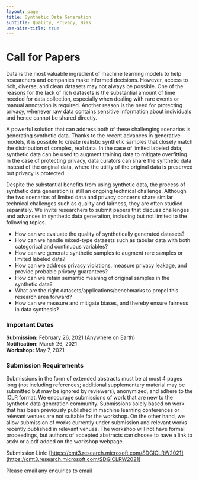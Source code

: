 ```yaml
---
layout: page
title: Synthetic Data Generation
subtitle: Quality, Privacy, Bias
use-site-title: true
---
```


# Call for Papers
Data is the most valuable ingredient of machine learning models to help researchers and companies make informed decisions. However, access to rich, diverse, and clean datasets may not always be possible. One of the reasons for the lack of rich datasets is the substantial amount of time needed for data collection, especially when dealing with rare events or manual annotation is required. Another reason is the need for protecting privacy, whenever raw data contains sensitive information about individuals and hence cannot be shared directly.

A powerful solution that can address both of these challenging scenarios is generating synthetic data. Thanks to the recent advances in generative models, it is possible to create realistic synthetic samples that closely match the distribution of complex, real data. In the case of limited labeled data, synthetic data can be used to augment training data to mitigate overfitting. In the case of protecting privacy, data curators can share the synthetic data instead of the original data, where the utility of the original data is preserved but privacy is protected.

Despite the substantial benefits from using synthetic data, the process of synthetic data generation is still an ongoing technical challenge. Although the two scenarios of limited data and privacy concerns share similar technical challenges such as quality and fairness, they are often studied separately. We invite researchers to submit papers that discuss challenges and advances in synthetic data generation, including but not limited to the following topics.

* How can we evaluate the quality of synthetically generated datasets?
* How can we handle mixed-type datasets such as tabular data with both categorical and continuous variables?
* How can we generate synthetic samples to augment rare samples or limited labeled data?
* How can we address privacy violations, measure privacy leakage, and provide probable privacy guarantees?
* How can we retain semantic meaning of original samples in the synthetic data?
* What are the right datasets/applications/benchmarks to propel this research area forward?
* How can we measure and mitigate biases, and thereby ensure fairness in data synthesis?


### Important Dates 

<!--{% include dates.md %} <a href="{site.url}/2020/img/KR2ML2020_template.zip">NeurIPS paper format (adapted)</a>. -->
**Submission:** February 26, 2021 (Anywhere on Earth) <br>
**Notification:** March 26, 2021
 <br>
**Workshop:** May 7, 2021

### Submission Requirements

Submissions in the form of extended abstracts must be at most 4 pages long (not including references; additional supplementary material may be submitted but may be ignored by reviewers), anonymized, and adhere to the ICLR format. We encourage submissions of work that are new to the synthetic data generation community. Submissions solely based on work that has been previously published in machine learning conferences or relevant venues are not suitable for the workshop. On the other hand, we allow submission of works currently under submission and relevant works recently published in relevant venues. The workshop will not have formal proceedings, but authors of accepted abstracts can choose to have a link to arxiv or a pdf added on the workshop webpage. 

Submission Link: [https://cmt3.research.microsoft.com/SDGICLRW2021](https://cmt3.research.microsoft.com/SDGICLRW2021)

Please email any enquiries to [email](mailto:saydore@amazon.com)

<!-- ### Best Paper Awards
Three best paper awards will selected, based on scientific merit, impact, and clarity. A $500.00 USD cash prize will be awarded to the 1st prize best paper. Best paper awards are nominated by program committee and judged by the Best Paper award committee. 

Award sponsor:<br>
<a href='https://www.amazon.science/'><img src="{{site.url}}/img/amazon_science.png" height="140px"></a> -->


